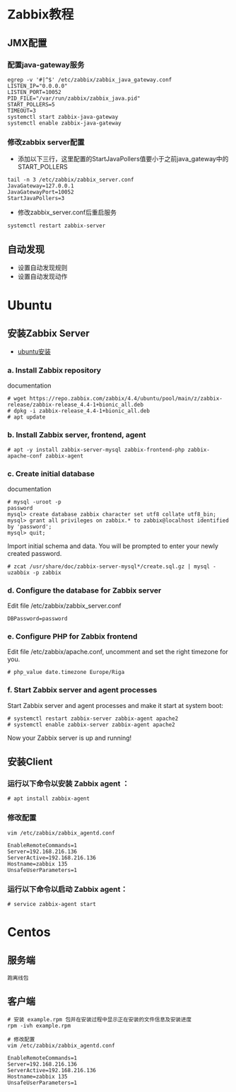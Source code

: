 # Zabbix教程

## JMX配置
### 配置java-gateway服务
```
egrep -v '#|^$' /etc/zabbix/zabbix_java_gateway.conf
LISTEN_IP="0.0.0.0"
LISTEN_PORT=10052
PID_FILE="/var/run/zabbix/zabbix_java.pid"
START_POLLERS=5
TIMEOUT=3
systemctl start zabbix-java-gateway
systemctl enable zabbix-java-gateway
```
### 修改zabbix server配置
* 添加以下三行，这里配置的StartJavaPollers值要小于之前java_gateway中的START_POLLERS
```
tail -n 3 /etc/zabbix/zabbix_server.conf 
JavaGateway=127.0.0.1
JavaGatewayPort=10052     
StartJavaPollers=3
```

* 修改zabbix_server.conf后重启服务
```
systemctl restart zabbix-server
```

## 自动发现
* 设置自动发现规则
* 设置自动发现动作

# Ubuntu

## 安装Zabbix Server
* [ubuntu安装](https://www.zabbix.com/download?zabbix=4.4&os_distribution=ubuntu&os_version=18.04_bionic&db=mysql)



### a. Install Zabbix repository
documentation
```
# wget https://repo.zabbix.com/zabbix/4.4/ubuntu/pool/main/z/zabbix-release/zabbix-release_4.4-1+bionic_all.deb
# dpkg -i zabbix-release_4.4-1+bionic_all.deb
# apt update
```
### b. Install Zabbix server, frontend, agent
```
# apt -y install zabbix-server-mysql zabbix-frontend-php zabbix-apache-conf zabbix-agent
```
### c. Create initial database
documentation
```
# mysql -uroot -p
password
mysql> create database zabbix character set utf8 collate utf8_bin;
mysql> grant all privileges on zabbix.* to zabbix@localhost identified by 'password';
mysql> quit;
```
Import initial schema and data. You will be prompted to enter your newly created password.
```
# zcat /usr/share/doc/zabbix-server-mysql*/create.sql.gz | mysql -uzabbix -p zabbix
```
### d. Configure the database for Zabbix server
Edit file /etc/zabbix/zabbix_server.conf
```
DBPassword=password
```
### e. Configure PHP for Zabbix frontend
Edit file /etc/zabbix/apache.conf, uncomment and set the right timezone for you.
```
# php_value date.timezone Europe/Riga
```
### f. Start Zabbix server and agent processes
Start Zabbix server and agent processes and make it start at system boot:
```
# systemctl restart zabbix-server zabbix-agent apache2
# systemctl enable zabbix-server zabbix-agent apache2
```
Now your Zabbix server is up and running!

## 安装Client
### 运行以下命令以安装 Zabbix agent ：
```
# apt install zabbix-agent
```
### 修改配置

```
vim /etc/zabbix/zabbix_agentd.conf
```

```
EnableRemoteCommands=1
Server=192.168.216.136
ServerActive=192.168.216.136
Hostname=zabbix 135
UnsafeUserParameters=1
```

### 运行以下命令以启动 Zabbix agent：
```
# service zabbix-agent start
```

# Centos

## 服务端
```
跑离线包
```

## 客户端
```
# 安装 example.rpm 包并在安装过程中显示正在安装的文件信息及安装进度
rpm -ivh example.rpm 

# 修改配置
vim /etc/zabbix/zabbix_agentd.conf

EnableRemoteCommands=1
Server=192.168.216.136
ServerActive=192.168.216.136
Hostname=zabbix 135
UnsafeUserParameters=1
```



